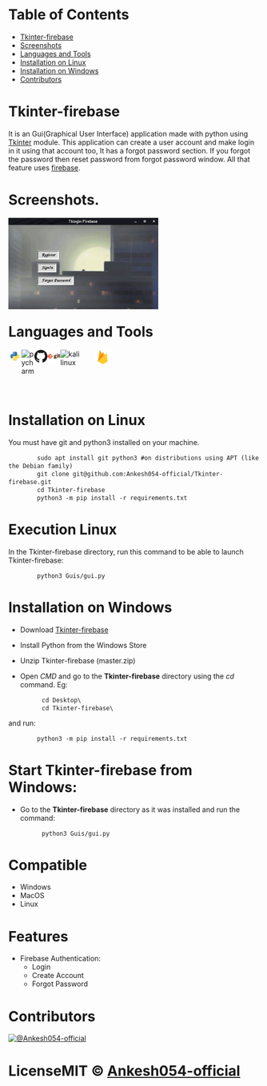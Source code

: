 

Table of Contents
=

   * [Tkinter-firebase](#Tkinter-firebase)
   * [Screenshots](#Screenshots)
   * [Languages and Tools](#Languages-and-Tools)
   * [Installation on Linux](#Installation-on-Linux)
   * [Installation on Windows](#Installation-on-Windows)
   * [Contributors](#Contributors)


Tkinter-firebase
=
It is an Gui(Graphical User Interface) application made with python using [Tkinter](https://en.wikipedia.org/wiki/Tkinter) module. 
This application can create a user account and make login in it using that account too, It has a forgot password section.
If you forgot the password then reset password from forgot password window. All that feature uses [firebase](https://en.wikipedia.org/wiki/Firebase).


Screenshots.
=
<img height="50" hspace="20"/>
    <img align="left" alt="Appication screenshort" width="300" src="https://raw.githubusercontent.com/Ankesh054-official/Tkinter-firebase/master/Screenshorts/tkinter.png" />

 
<br>
<br>
<br>
<br>
<br>
<br>
<br>
<br>


Languages and Tools
=
<img align="left" alt="Python" width="26px" src="https://raw.githubusercontent.com/github/explore/80688e429a7d4ef2fca1e82350fe8e3517d3494d/topics/python/python.png" />
<img align="left" alt="pycharm" width="26px" src="https://banner2.cleanpng.com/20180617/hev/kisspng-pycharm-intellij-idea-jetbrains-integrated-develop-jbj-5b25ebbd21dbe9.7593892615292118371387.jpg" />
<img align="left" alt="GitHub" width="26px" src="https://raw.githubusercontent.com/github/explore/78df643247d429f6cc873026c0622819ad797942/topics/github/github.png" />
<img align="left" alt="Git" width="26px" src="https://raw.githubusercontent.com/github/explore/78df643247d429f6cc873026c0622819ad797942/topics/git/git.png" />
<img align="left" alt="kali linux" width="70" src="https://www.kali.org/wp-content/uploads/2015/09/kali-2.0-website-logo.png" />
<img align="left" alt="Firebase" width="30" src="https://raw.githubusercontent.com/github/explore/80688e429a7d4ef2fca1e82350fe8e3517d3494d/topics/firebase/firebase.png" />
<br>
<br>
<br>
<br>
<br>


Installation on Linux
=
You must have git and python3 installed on your machine.
            
            sudo apt install git python3 #on distributions using APT (like the Debian family)
            git clone git@github.com:Ankesh054-official/Tkinter-firebase.git
            cd Tkinter-firebase
            python3 -m pip install -r requirements.txt
Execution Linux
=
In the Tkinter-firebase directory, run this command to be able to launch Tkinter-firebase:
            
            python3 Guis/gui.py

Installation on Windows
=
* Download [Tkinter-firebase](https://github.com/Ankesh054-official/Tkinter-firebase/archive/master.zip)
* Install Python from the Windows Store
* Unzip Tkinter-firebase (master.zip)
* Open *CMD* and go to the **Tkinter-firebase** directory using the *cd* command. Eg:


            cd Desktop\
            cd Tkinter-firebase\
and run:

            python3 -m pip install -r requirements.txt

Start Tkinter-firebase from Windows:
=
* Go to the **Tkinter-firebase** directory as it was installed and run the command:


            python3 Guis/gui.py

Compatible
=
*  Windows
*  MacOS
*  Linux

    

Features
=
   - Firebase Authentication:
     - Login
     - Create Account
     - Forgot Password
     

Contributors
=
<a href=" https://github.com/Ankesh054-official" >
    <img alt="@Ankesh054-official" src="https://avatars0.githubusercontent.com/u/68959350?s=60&amp;u=e2d8c8eb3330e224cf16667f72326d3bd0696e0a&amp;v=4" padding="25px" width="42" height="42"/>
    </a>


LicenseMIT © [Ankesh054-official](https://github.com/Ankesh054-official)
======================================================================================

[Ankesh054-official]: https://avatars0.githubusercontent.com/u/68959350?s=60&amp;u=e2d8c8eb3330e224cf16667f72326d3bd0696e0a&amp;v=4
